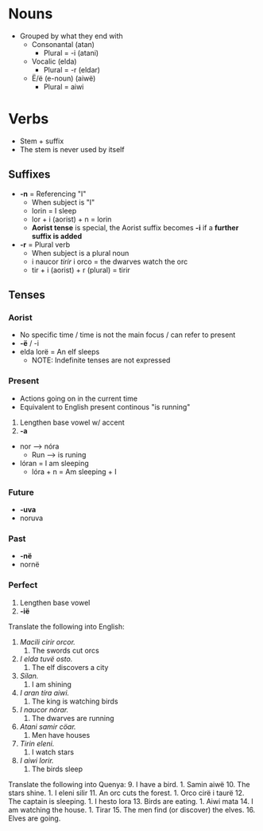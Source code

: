 # Nouns
- Grouped by what they end with
	- Consonantal (atan)
		- Plural = -i (atani)
	- Vocalic (elda)
		- Plural = -r (eldar)
	- Ë/ë (e-noun) (aiwë)
		- Plural = aiwi

# Verbs
- Stem + suffix
- The stem is never used by itself

## Suffixes
- **-n** = Referencing "I"
	- When subject is "I"
	- lorin = I sleep
	- lor + i (aorist) + n = lorin
	- **Aorist tense** is special, the Aorist suffix becomes **-i** if a **further suffix is added**
- **-r** = Plural verb
	- When subject is a plural noun
	- i naucor *tirir* i orco = the dwarves watch the orc
	- tir + i (aorist) + r (plural) = tirir

## Tenses

### Aorist
- No specific time / time is not the main focus / can refer to present
- **-ë** / -i
- elda lorë = An elf sleeps
	- NOTE: Indefinite tenses are not expressed

### Present
- Actions going on in the current time
- Equivalent to English present continous "is running"
1. Lengthen base vowel w/ accent
2. **-a**
- nor --> nóra
	- Run --> is runing
- lóran = I am sleeping
	- lóra + n = Am sleeping + I

### Future
- **-uva**
- noruva

### Past
- **-në**
- nornë

### Perfect
1. Lengthen base vowel
2. **-ië**


Translate the following into English:
1. _Macili cirir orcor._
	1. The swords cut orcs
2. _I elda tuvë osto._
	1. The elf discovers a city
3. _Sílan._
	1. I am shining
4. _I aran tíra aiwi._
	1. The king is watching birds
5. _I naucor nórar._
	1. The dwarves are running
6. _Atani samir cöar._
	1. Men have houses
7. _Tirin eleni._
	1. I watch stars
8. _I aiwi lorir._
	1. The birds sleep

Translate the following into Quenya:
9. I have a bird.
	1. Samin aiwë
10. The stars shine.
	1. I eleni silir
11. An orc cuts the forest.
	1. Orco cirë i taurë
12. The captain is sleeping.
	1. I hesto lora
13. Birds are eating.
	1. Aiwi mata
14. I am watching the house.
	1. Tirar 
15. The men find (or discover) the elves.
16. Elves are going.